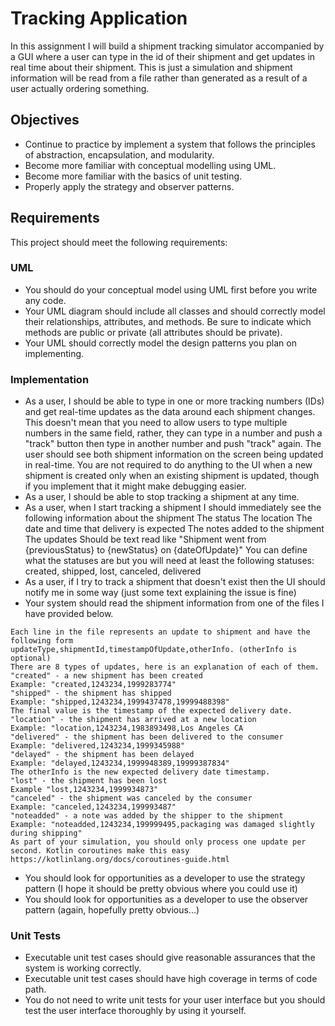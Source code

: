 # Tracking Application
In this assignment I will build a shipment tracking simulator accompanied by a GUI where a user can type in the id of their shipment and get updates in real time about their shipment. This is just a simulation and shipment information will be read from a file rather than generated as a result of a user actually ordering something.

## Objectives
* Continue to practice by implement a system that follows the principles of abstraction, encapsulation, and modularity.
* Become more familiar with conceptual modelling using UML.
* Become more familiar with the basics of unit testing.
* Properly apply the strategy and observer patterns.

## Requirements

This project should meet the following requirements:
### UML
* You should do your conceptual model using UML first before you write any code.
* Your UML diagram should include all classes and should correctly model their relationships, attributes, and methods. Be sure to indicate which methods are public or private (all attributes should be private).
* Your UML should correctly model the design patterns you plan on implementing.
### Implementation 
* As a user, I should be able to type in one or more tracking numbers (IDs) and get real-time updates as the data around each shipment changes. This doesn't mean that you need to allow users to type multiple numbers in the same field, rather, they can type in a number and push a "track" button then type in another number and push "track" again. The user should see both shipment information on the screen being updated in real-time. You are not required to do anything to the UI when a new shipment is created only when an existing shipment is updated, though if you implement that it might make debugging easier.
* As a user, I should be able to stop tracking a shipment at any time.
* As a user, when I start tracking a shipment I should immediately see the following information about the shipment
The status
The location
The date and time that delivery is expected
The notes added to the shipment
The updates
Should be text read like "Shipment went from {previousStatus} to {newStatus} on {dateOfUpdate}"
You can define what the statuses are but you will need at least the following statuses: created, shipped, lost, canceled, delivered
* As a user, if I try to track a shipment that doesn't exist then the UI should notify me in some way (just some text explaining the issue is fine)
* Your system should read the shipment information from one of the files I have provided below.
```
Each line in the file represents an update to shipment and have the following form
updateType,shipmentId,timestampOfUpdate,otherInfo. (otherInfo is optional)
There are 8 types of updates, here is an explanation of each of them.
"created" - a new shipment has been created
Example: "created,1243234,1999283774"
"shipped" - the shipment has shipped
Example: "shipped,1243234,1999437478,19999488398"
The final value is the timestamp of the expected delivery date.
"location" - the shipment has arrived at a new location
Example: "location,1243234,1983893498,Los Angeles CA
"delivered" - the shipment has been delivered to the consumer
Example: "delivered,1243234,1999345988"
"delayed" - the shipment has been delayed
Example: "delayed,1243234,1999948389,19999387834"
The otherInfo is the new expected delivery date timestamp.
"lost" - the shipment has been lost
Example "lost,1243234,1999934873"
"canceled" - the shipment was canceled by the consumer
Example: "canceled,1243234,199993487"
"noteadded" - a note was added by the shipper to the shipment
Example: "noteadded,1243234,199999495,packaging was damaged slightly during shipping"
As part of your simulation, you should only process one update per second. Kotlin coroutines make this easy https://kotlinlang.org/docs/coroutines-guide.html
```
* You should look for opportunities as a developer to use the strategy pattern (I hope it should be pretty obvious where you could use it)
* You should look for opportunities as a developer to use the observer pattern (again, hopefully pretty obvious...)
### Unit Tests
* Executable unit test cases should give reasonable assurances that the system is working correctly.
* Executable unit test cases should have high coverage in terms of code path.
* You do not need to write unit tests for your user interface but you should test the user interface thoroughly by using it yourself.
